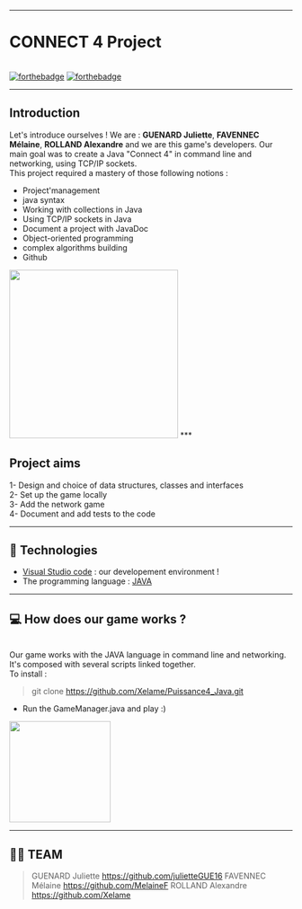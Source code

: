 ***
# **CONNECT 4 Project** 
</br> [![forthebadge](https://forthebadge.com/images/badges/made-with-java.svg)](http://forthebadge.com)    [![forthebadge](https://forthebadge.com/images/badges/uses-git.svg)](http://forthebadge.com)   

***

## **Introduction**
Let's introduce ourselves ! We are : **GUENARD Juliette**, **FAVENNEC Mélaine**, **ROLLAND Alexandre** and we are this game's developers.
Our main goal was to create a Java "Connect 4" in command line and networking, using TCP/IP sockets.
</br>
This project required a mastery of those following notions :
- Project'management
- java syntax
- Working with collections in Java
- Using TCP/IP sockets in Java
- Document a project with JavaDoc
- Object-oriented programming
- complex algorithms building
- Github

<img src="https://zupimages.net/up/22/42/7usq.png" width=300px>
***

## **Project aims**

1- Design and choice of data structures, classes and interfaces<br/>
2- Set up the game locally<br/>
3- Add the network game<br/>
4- Document and add tests to the code<br/>

***

## 🤖 **Technologies** 
- [Visual Studio code](https://code.visualstudio.com/) : our developement environment !
- The programming language : [JAVA](https://www.java.com/fr/)

***

## 💻 **How does our game works ?**
</br>
Our game works with the JAVA language in command line and networking. It's composed with several scripts linked together.</br>
To install :

> git clone https://github.com/Xelame/Puissance4_Java.git
- Run the GameManager.java and play :)
<img src="https://zupimages.net/up/22/42/fzd7.png" width=180px>

***
## 👨‍💻 TEAM
>GUENARD Juliette  https://github.com/julietteGUE16
>FAVENNEC Mélaine https://github.com/MelaineF
>ROLLAND Alexandre https://github.com/Xelame
